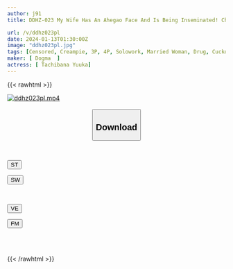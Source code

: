 ```yaml
---
author: j91
title: DDHZ-023 My Wife Has An Ahegao Face And Is Being Inseminated! Chest Fucking NTR Video From My Wife Satomi Mioka

url: /v/ddhz023pl
date: 2024-01-13T01:30:00Z
image: "ddhz023pl.jpg"
tags: [Censored, Creampie, 3P, 4P, Solowork, Married Woman, Drug, Cuckold	]
maker: [ Dogma  ]
actress: [ Tachibana Yuuka]
---
```



{{< rawhtml >}}

<div class="video" data-videoid="vxA4MeY3OOf431g">
    <a href="javascript:;">
        <img src="/v/ddhz023pl/ddhz023pl.jpg" width="WIDTH" height="HEIGHT" alt="ddhz023pl.mp4" loading="lazy">
    </a>
</div>

<script type="text/javascript" src="https://j91.asia/asset/on-demand-st.js"></script>

<br>
  <link rel="stylesheet" href="https://j91.asia/asset/bs5.css">
  
  <center>
  <button class="btn btn-primary" type="button" data-bs-toggle="collapse" data-bs-target=".multi-collapse" aria-expanded="false" aria-controls="multiCollapseExample1 multiCollapseExample2"><h2>Download</h2></button></center>
</p>
<div class="row">
  <div class="col">
    <div class="collapse multi-collapse" id="multiCollapseExample1">
      <div class="card card-body">
	      	      <br>
<div class="buttons">  
<p><a href="https://streamtape.to/v/vxA4MeY3OOf431g" target="_blank"><button class="btn-hover color-3"><i class="fa fa-download"></i> ST</button></a></p>
<p><a href="https://flaswish.com/b22lzfh49n0s" target="_blank"><button class="btn-hover color-2"><i class="fa fa-download"></i> SW</button></a></p></div>
    </div>
  </div>
</div>
  <div class="col">
    <div class="collapse multi-collapse" id="multiCollapseExample2">
      <div class="card card-body">
	      <br>
<div class="buttons">
<p><a href="javascript:;" target="_blank"><button class="btn-hover color-9"><i class="fa fa-download"></i> VE</button></a></p>
<p><a href="javascript:;" target="_blank"><button class="btn-hover color-8"><i class="fa fa-download"></i> FM</button></a></p></div>
<br><br>
      </div>
    </div>
  </div>
</div>

{{< /rawhtml >}}
